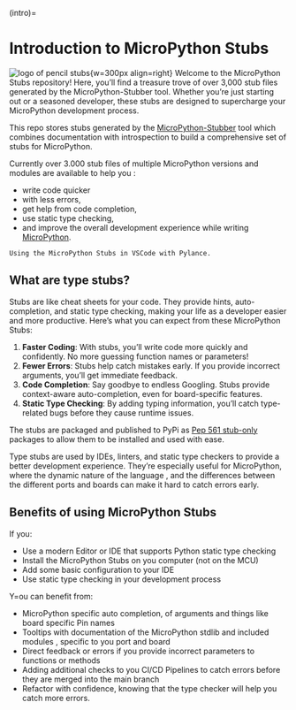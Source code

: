 (intro)=
# Introduction to MicroPython Stubs

![logo of pencil stubs](img/colorstubs.jpg){w=300px align=right}
Welcome to the MicroPython Stubs repository! Here, you’ll find a treasure trove of over 3,000 stub files generated by the MicroPython-Stubber tool. Whether you’re just starting out or a seasoned developer, these stubs are designed to supercharge your MicroPython development process.

This repo stores stubs generated by the [MicroPython-Stubber](https://github.com/Josverl/micropython-stubber#readme) tool 
which combines documentation with introspection to build a comprehensive set of stubs for MicroPython.

Currently over 3.000 stub files of multiple MicroPython versions and modules are available to help you :

- write code quicker
- with less errors,
- get help from code completion,
- use static type checking,
- and improve the overall development experience while writing [MicroPython](https://micropython.org/).
  
```{figure} img/demo.gif
Using the MicroPython Stubs in VSCode with Pylance.
```

## What are type stubs?

Stubs are like cheat sheets for your code. They provide hints, auto-completion, and static type checking, making your life as a developer easier and more productive. Here’s what you can expect from these MicroPython Stubs:

1. **Faster Coding**: With stubs, you’ll write code more quickly and confidently. No more guessing function names or parameters!
2. **Fewer Errors**: Stubs help catch mistakes early. If you provide incorrect arguments, you’ll get immediate feedback.
3. **Code Completion**: Say goodbye to endless Googling. Stubs provide context-aware auto-completion, even for board-specific features.
4. **Static Type Checking**: By adding typing information, you’ll catch type-related bugs before they cause runtime issues.

The stubs are packaged and published to PyPi as [Pep 561 stub-only](https://peps.python.org/pep-0561/#stub-only-packages) packages to allow them to be installed and used with ease.

Type stubs are used by IDEs, linters, and static type checkers to provide a better development experience. They’re especially useful for MicroPython, where the dynamic nature of the language , and the differences between the different ports and boards can make it hard to catch errors early.

## Benefits of using MicroPython Stubs

If you:

- Use a modern Editor or IDE that supports Python static type checking
- Install the MicroPython Stubs on you computer (not on the MCU)
- Add some basic configuration to your IDE
- Use static type checking in your development process

Y=ou can benefit from:

- MicroPython specific auto completion, of arguments and things like board specific Pin names
- Tooltips with documentation of the MicroPython stdlib and included modules , specific to you port and board
- Direct feedback or errors if you provide incorrect parameters to functions or methods
- Adding additional checks to you CI/CD Pipelines to catch errors before they are merged into the main branch
- Refactor with confidence, knowing that the type checker will help you catch more errors.


<!-- TODO: Add code sampled / gif of unannotated code  -->

